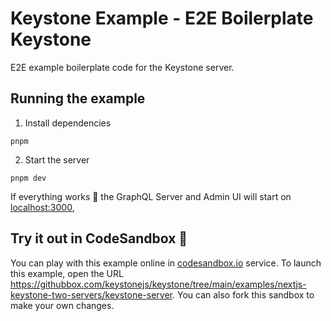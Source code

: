 # Keystone Example - E2E Boilerplate Keystone

E2E example boilerplate code for the Keystone server.

## Running the example

1. Install dependencies

```shell
pnpm
```

2. Start the server

```shell
pnpm dev
```

If everything works 🤞 the GraphQL Server and Admin UI will start on [localhost:3000](http://localhost:3000),

## Try it out in CodeSandbox 🧪

You can play with this example online in [codesandbox.io](https://codesandbox.io/) service. To launch this example, open the URL <https://githubbox.com/keystonejs/keystone/tree/main/examples/nextjs-keystone-two-servers/keystone-server>. You can also fork this sandbox to make your own changes.

